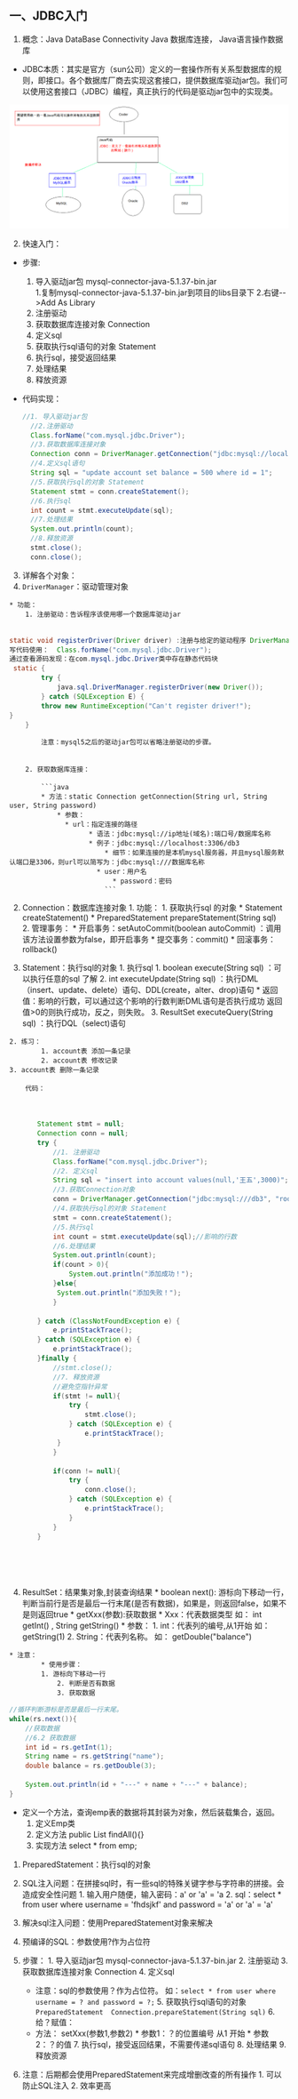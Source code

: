 ## 一、JDBC入门

1. 概念：Java DataBase Connectivity  Java 数据库连接， Java语言操作数据库

  * JDBC本质：其实是官方（sun公司）定义的一套操作所有关系型数据库的规则，即接口。各个数据库厂商去实现这套接口，提供数据库驱动jar包。我们可以使用这套接口（JDBC）编程，真正执行的代码是驱动jar包中的实现类。

![JDBC本质](assets/JDBC本质.bmp)

2. 快速入门：
  * 步骤:  
  	1. 导入驱动jar包 mysql-connector-java-5.1.37-bin.jar  
    		1.复制mysql-connector-java-5.1.37-bin.jar到项目的libs目录下
    		2.右键-->Add As Library
  	2. 注册驱动
  	3. 获取数据库连接对象 Connection
  	4. 定义sql
  	5. 获取执行sql语句的对象 Statement
  	6. 执行sql，接受返回结果
  	7. 处理结果
  	8. 释放资源

  * 代码实现：
    	
     ```java
     //1. 导入驱动jar包
       //2.注册驱动
       Class.forName("com.mysql.jdbc.Driver");
       //3.获取数据库连接对象
       Connection conn = DriverManager.getConnection("jdbc:mysql://localhost:3306/db3", "root", "root");
       //4.定义sql语句
       String sql = "update account set balance = 500 where id = 1";
       //5.获取执行sql的对象 Statement
       Statement stmt = conn.createStatement();
       //6.执行sql
       int count = stmt.executeUpdate(sql);
       //7.处理结果
       System.out.println(count);
       //8.释放资源
       stmt.close();
       conn.close();
     ```
     
     

3. 详解各个对象：
  1. `DriverManager`：驱动管理对象

  	* 功能：
  		1. 注册驱动：告诉程序该使用哪一个数据库驱动jar

  		

```java

static void registerDriver(Driver driver) :注册与给定的驱动程序 DriverManager 。 
写代码使用：  Class.forName("com.mysql.jdbc.Driver");
通过查看源码发现：在com.mysql.jdbc.Driver类中存在静态代码块
 static {
        try {
            java.sql.DriverManager.registerDriver(new Driver());
        } catch (SQLException E) {
        throw new RuntimeException("Can't register driver!");
}
    }

```


  			注意：mysql5之后的驱动jar包可以省略注册驱动的步骤。
  			

  		2. 获取数据库连接：

  			```java
  			* 方法：static Connection getConnection(String url, String user, String password) 
    			* 参数：
      			  * url：指定连接的路径
        			    * 语法：jdbc:mysql://ip地址(域名):端口号/数据库名称
          			    * 例子：jdbc:mysql://localhost:3306/db3
            			    * 细节：如果连接的是本机mysql服务器，并且mysql服务默认端口是3306，则url可以简写为：jdbc:mysql:///数据库名称
              			  * user：用户名
                			  * password：密码 
                  			```


  	
  2. Connection：数据库连接对象
  	1. 功能：
    		1. 获取执行sql 的对象
  			* Statement createStatement()
    			* PreparedStatement prepareStatement(String sql)  
  		2. 管理事务：
  			* 开启事务：setAutoCommit(boolean autoCommit) ：调用该方法设置参数为false，即开启事务
    			* 提交事务：commit() 
      			* 回滚事务：rollback() 

  3. Statement：执行sql的对象
  	1. 执行sql
    		1. boolean execute(String sql) ：可以执行任意的sql 了解 
      		2. int executeUpdate(String sql) ：执行DML（insert、update、delete）语句、DDL(create，alter、drop)语句
  			* 返回值：影响的行数，可以通过这个影响的行数判断DML语句是否执行成功 返回值>0的则执行成功，反之，则失败。
  		3. ResultSet executeQuery(String sql)  ：执行DQL（select)语句
  
  	2. 练习：
    		1. account表 添加一条记录
      		2. account表 修改记录
  	3. account表 删除一条记录

  		代码：

```java
		

  	   Statement stmt = null;
  	   Connection conn = null;
  	   try {
  	       //1. 注册驱动
  	       Class.forName("com.mysql.jdbc.Driver");
  	       //2. 定义sql
  	       String sql = "insert into account values(null,'王五',3000)";
  	       //3.获取Connection对象
  	       conn = DriverManager.getConnection("jdbc:mysql:///db3", "root", "root");
  	       //4.获取执行sql的对象 Statement
  	       stmt = conn.createStatement();
  	       //5.执行sql
  	       int count = stmt.executeUpdate(sql);//影响的行数
  	       //6.处理结果
  	       System.out.println(count);
  	       if(count > 0){
  	           System.out.println("添加成功！");
  	       }else{
  	        System.out.println("添加失败！");
  	       }
  	   
  	   } catch (ClassNotFoundException e) {
  	       e.printStackTrace();
  	   } catch (SQLException e) {
  	       e.printStackTrace();
  	   }finally {
  	       //stmt.close();
  	       //7. 释放资源
  	       //避免空指针异常
  	       if(stmt != null){
  	           try {
  	               stmt.close();
  	           } catch (SQLException e) {
  	               e.printStackTrace();
  	        }
  	       }
  	   
  	       if(conn != null){
  	           try {
  	               conn.close();
  	           } catch (SQLException e) {
  	               e.printStackTrace();
  	           }
  	       }
  	   }

  	   
  	   
  	
```



  4. ResultSet：结果集对象,封装查询结果
  	* boolean next(): 游标向下移动一行，判断当前行是否是最后一行末尾(是否有数据)，如果是，则返回false，如果不是则返回true
  	* getXxx(参数):获取数据
    		* Xxx：代表数据类型   如： int getInt() ,	String getString()
    		* 参数：
  			1. int：代表列的编号,从1开始   如： getString(1)
    			2. String：代表列名称。 如： getDouble("balance")

  	* 注意：
    		* 使用步骤：
  			1. 游标向下移动一行
    			2. 判断是否有数据
      			3. 获取数据



```java
//循环判断游标是否是最后一行末尾。
while(rs.next()){
    //获取数据
    //6.2 获取数据
    int id = rs.getInt(1);
    String name = rs.getString("name");
    double balance = rs.getDouble(3);

    System.out.println(id + "---" + name + "---" + balance);
}

```


* 定义一个方法，查询emp表的数据将其封装为对象，然后装载集合，返回。
	1. 定义Emp类
	2. 定义方法 public List<Emp> findAll(){}
	3. 实现方法 select * from emp;

1. PreparedStatement：执行sql的对象
  1. SQL注入问题：在拼接sql时，有一些sql的特殊关键字参与字符串的拼接。会造成安全性问题
  	1. 输入用户随便，输入密码：a' or 'a' = 'a
  	2. sql：select * from user where username = 'fhdsjkf' and password = 'a' or 'a' = 'a' 

  2. 解决sql注入问题：使用PreparedStatement对象来解决
  3. 预编译的SQL：参数使用?作为占位符
  4. 步骤：
  	1. 导入驱动jar包 mysql-connector-java-5.1.37-bin.jar
  	2. 注册驱动
  	3. 获取数据库连接对象 Connection
  	4. 定义sql
  		* 注意：sql的参数使用？作为占位符。 如：`select * from user where username = ? and password = ?;`
  	5. 获取执行sql语句的对象 `PreparedStatement  Connection.prepareStatement(String sql)` 
  	6. 给？赋值：
  		* 方法： setXxx(参数1,参数2)
    			* 参数1：？的位置编号 从1 开始
      			* 参数2：？的值
  	7. 执行sql，接受返回结果，不需要传递sql语句
  	8. 处理结果
  	9. 释放资源

  5. 注意：后期都会使用PreparedStatement来完成增删改查的所有操作
  	1. 可以防止SQL注入
  	2. 效率更高